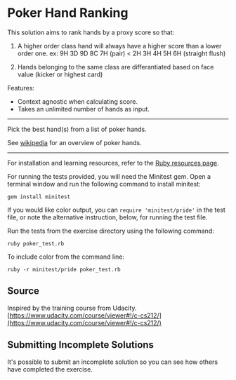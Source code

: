 # Poker Hand Ranking

This solution aims to rank hands by a proxy score so that:

1.  A higher order class hand will always have a higher score than a lower order one.
 	ex: 9H 3D 9D 8C 7H (pair) < 2H 3H 4H 5H 6H (straight flush) 

2.  Hands belonging to the same class are differantiated based on face value (kicker or highest card)

Features:
-  Context agnostic when calculating score.
- Takes an unlimited number of hands as input.


__________
Pick the best hand(s) from a list of poker hands.

See [wikipedia](https://en.wikipedia.org/wiki/List_of_poker_hands) for an
overview of poker hands.

* * * *

For installation and learning resources, refer to the
[Ruby resources page](http://exercism.io/languages/ruby/resources).

For running the tests provided, you will need the Minitest gem. Open a
terminal window and run the following command to install minitest:

    gem install minitest

If you would like color output, you can `require 'minitest/pride'` in
the test file, or note the alternative instruction, below, for running
the test file.

Run the tests from the exercise directory using the following command:

    ruby poker_test.rb

To include color from the command line:

    ruby -r minitest/pride poker_test.rb


## Source

Inspired by the training course from Udacity. [https://www.udacity.com/course/viewer#!/c-cs212/](https://www.udacity.com/course/viewer#!/c-cs212/)

## Submitting Incomplete Solutions
It's possible to submit an incomplete solution so you can see how others have completed the exercise.
